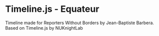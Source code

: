 Timeline.js - Equateur
======================

Timeline made for Reporters Without Borders by Jean-Baptiste Barbera.
Based on Timeline.js by NUKnightLab
